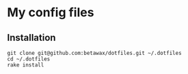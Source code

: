 # My config files

## Installation

	git clone git@github.com:betawax/dotfiles.git ~/.dotfiles
	cd ~/.dotfiles
	rake install

